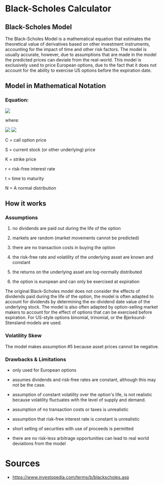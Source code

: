 # Black-Scholes Calculator

## Black-Scholes Model

The Black-Scholes Model is a mathematical equation that estimates the theoretical value of derivatives based on other
investment instruments, accounting for the impact of time and other risk factors. The model is usually accurate,
however, due to assumptions that are made in the model the predicted prices can deviate from the real-world. This model
is exclusively used to price European options, due to the fact that it does not account for the ability to exercise US
options before the expiration date.

## Model in Mathematical Notation

### Equation:

<img src="https://latex.codecogs.com/svg.image?\bg{white}C&space;=&space;SN&space;(d_{1})&space;-&space;Ke^{-rt}N(d_{2})">

where:

<img src="https://latex.codecogs.com/svg.image?\bg{white}d_{1}&space;=&space;\frac{ln_{S}^{K}&space;&plus;&space;(r&space;&plus;&space;\frac{\sigma&space;^{2}}{2}t)}{\sigma&space;_{s}\sqrt{t}}&space;">

<img src="https://latex.codecogs.com/svg.image?\bg{white}d_{2}&space;=&space;d_{1}&space;-&space;\sigma&space;_{s}\sqrt{t}&space;&space;&space;">

C = call option price


S = current stock (or other underlying) price


K = strike price


r = risk-free interest rate


t = time to maturity


N = A normal distribution


## How it works

### Assumptions

1. no dividends are paid out during the life of the option

2. markets are random (market movements cannot be predicted)

3. there are no transaction costs in buying the option

4. the risk-free rate and volatility of the underlying asset are known and constant

5. the returns on the underlying asset are log-normally distributed

6. the option is european and can only be exercised at expiration


The original Black-Scholes model does not consider the effects of dividends paid during the life of the option, the
model is often adapted to account for dividends by determining the ex-dividend date value of the underlying stock. The
model is also often adapted by option-selling market makers to account for the effect of options that can be exercised
before expiration. For US-style options binomial, trinomial, or the Bjerksund-Stensland models are used.

### Volatility Skew

The model makes assumption #5 because asset prices cannot be negative.


### Drawbacks & Limitations

* only used for European options

* assumes dividends and risk-free rates are constant, although this may not be the case.

* assumption of constant volatility over the option's life, is not realistic because volatility fluctuates with the
level of supply and demand.

* assumption of no transaction costs or taxes is unrealistic

* assumption that risk-free interest rate is constant is unrealistic

* short selling of securities with use of proceeds is permitted

* there are no risk-less arbitrage opportunities can lead to real world deviations from the model

# Sources

* https://www.investopedia.com/terms/b/blackscholes.asp


